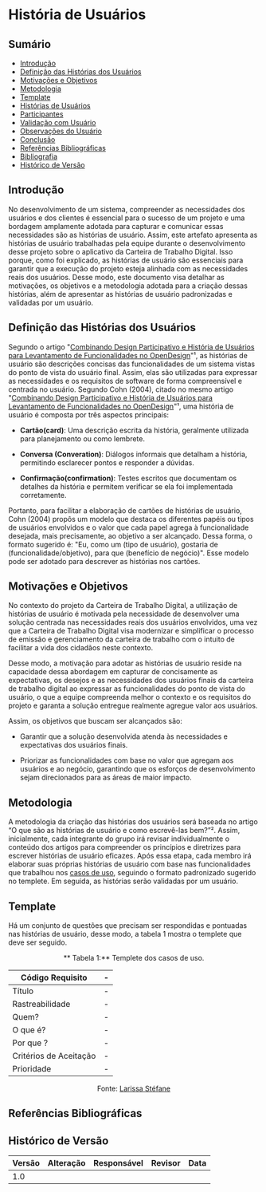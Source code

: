 # História de Usuários

## Sumário
* [Introdução](#Introdução)
* [Definição das Histórias dos Usuários](#Definição-das-Histórias-dos-Usuários)
* [Motivações e Objetivos](#Motivações-e-Objetivos)
* [Metodologia](#Metodologia)
* [Template](#Template)
* [Histórias de Usuários](#Histórias-de-Usuários)
* [Participantes](#Participantes)
* [Validação com Usuário](#Validação-com-Usuário)
* [Observações do Usuário](#Observações-do-Usuário)
* [Conclusão](#Conclusão)
* [Referências Bibliográficas](#Referências-Bibliográficas)
* [Bibliografia](#Bibliografia)
* [Histórico de Versão](#Histórico-de-Versão)

## Introdução

No desenvolvimento de um sistema, compreender as necessidades dos usuários e dos clientes é essencial para o sucesso de um projeto e uma bordagem amplamente adotada para capturar e comunicar essas necessidades são as histórias de usuário. Assim, este artefato apresenta as histórias de usuário trabalhadas pela equipe durante o desenvolvimento desse projeto sobre o aplicativo da Carteira de Trabalho Digital. Isso porque, como foi explicado, as histórias de usuário são essenciais para garantir que a execução do projeto esteja alinhada com as necessidades reais dos usuários. Desse modo, este documento visa detalhar as motivações, os objetivos e a metodologia adotada para a criação dessas histórias, além de apresentar as histórias de usuário padronizadas e validadas por um usuário.

## Definição das Histórias dos Usuários

Segundo o artigo "[Combinando Design Participativo e História de Usuários para Levantamento de Funcionalidades no OpenDesign](https://www.ic.unicamp.br/~reltech/2018/18-12.pdf)"¹, as histórias de usuário são descrições concisas das funcionalidades de um sistema vistas do ponto de vista do usuário final. Assim, elas são utilizadas para expressar as necessidades e os requisitos de software de forma compreensível e centrada no usuário. Segundo Cohn (2004), citado no mesmo artigo "[Combinando Design Participativo e História de Usuários para Levantamento de Funcionalidades no OpenDesign](https://www.ic.unicamp.br/~reltech/2018/18-12.pdf)"¹, uma história de usuário é composta por três aspectos principais:

- **Cartão(card)**: Uma descrição escrita da história, geralmente utilizada para planejamento ou como lembrete.

- **Conversa (Converation)**: Diálogos informais que detalham a história, permitindo esclarecer pontos e responder a dúvidas.

- **Confirmação(confirmation)**: Testes escritos que documentam os detalhes da história e permitem verificar se ela foi implementada corretamente.

Portanto, para facilitar a elaboração de cartões de histórias de usuário, Cohn (2004) propôs um modelo que destaca os diferentes papéis ou tipos de usuários envolvidos e o valor que cada papel agrega à funcionalidade desejada, mais precisamente, ao objetivo a ser alcançado. Dessa forma, o formato sugerido é: "Eu, como um (tipo de usuário), gostaria de (funcionalidade/objetivo), para que (benefício de negócio)". Esse modelo pode ser adotado para descrever as histórias nos cartões.

## Motivações e Objetivos

No contexto do projeto da Carteira de Trabalho Digital, a utilização de histórias de usuário é motivada pela necessidade de desenvolver uma solução centrada nas necessidades reais dos usuários envolvidos, uma vez que a Carteira de Trabalho Digital visa modernizar e simplificar o processo de emissão e gerenciamento da carteira de trabalho com o intuito de facilitar a vida dos cidadãos neste contexto.

Desse modo, a motivação para adotar as histórias de usuário reside na capacidade dessa abordagem em capturar de concisamente as expectativas, os desejos e as necessidades dos usuários finais da carteira de trabalho digital ao expressar as funcionalidades do ponto de vista do usuário, o que a equipe compreenda melhor o contexto e os requisitos do projeto e garanta a solução entregue realmente agregue valor aos usuários.

Assim, os objetivos que buscam ser alcançados são:

- Garantir que a solução desenvolvida atenda às necessidades e expectativas dos usuários finais.

- Priorizar as funcionalidades com base no valor que agregam aos usuários e ao negócio, garantindo que os esforços de desenvolvimento sejam direcionados para as áreas de maior impacto.

## Metodologia

A metodologia da criação das histórias dos usuários será baseada no artigo “O que são as histórias de usuário e como escrevê-las bem?”². Assim, inicialmente, cada integrante do grupo irá revisar individualmente o conteúdo dos artigos para compreender os princípios e diretrizes para escrever histórias de usuário eficazes. Após essa etapa, cada membro irá elaborar suas próprias histórias de usuário com base nas funcionalidades que trabalhou nos [casos de uso](modelagem/casoDeUso.md), seguindo o formato padronizado sugerido no templete. Em seguida, as histórias serão validadas por um usuário.

## Template

Há um conjunto de questões que precisam ser respondidas e pontuadas nas histórias de usuário, desse modo, a tabela 1 mostra o templete que deve ser seguido.

<center>

** Tabela 1:** Templete dos casos de uso.

| Código Requisito | - |
|------------------|--------|
| Título           | - |
| Rastreabilidade  | -  |
| Quem?           | - |
| O que é?           | - |
| Por que ?         |  - |
| Critérios de Aceitação | - |
| Prioridade       | -    |

Fonte: [Larissa Stéfane](https://github.com/SkywalkerSupreme)

</center>


## Referências Bibliográficas

## Histórico de Versão

| Versão | Alteração | Responsável | Revisor | Data |
| - | - | - | - | - |
| 1.0 |     |     |     |       |
